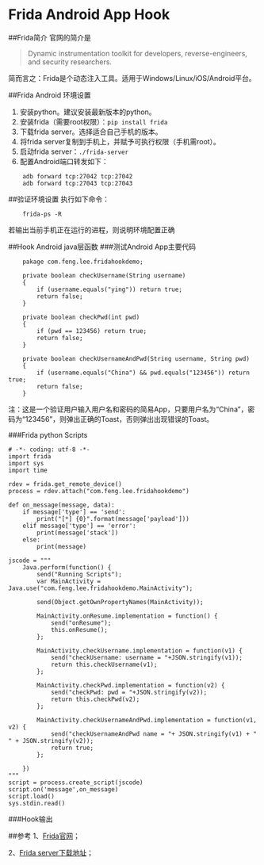 # Frida Android App Hook

##Frida简介
官网的简介是
> Dynamic instrumentation toolkit for developers, reverse-engineers, and security researchers.

简而言之：Frida是个动态注入工具。适用于Windows/Linux/iOS/Android平台。


##Frida Android 环境设置
1. 安装python。建议安装最新版本的python。
2. 安装frida（需要root权限）：```pip install frida```
3. 下载frida server。选择适合自己手机的版本。
4. 将frida server复制到手机上，并赋予可执行权限（手机需root）。
5. 启动frida server：```./frida-server```
6. 配置Android端口转发如下：

``` 
	adb forward tcp:27042 tcp:27042
	adb forward tcp:27043 tcp:27043
```

##验证环境设置
执行如下命令：

```
	frida-ps -R
```
若输出当前手机正在运行的进程，则说明环境配置正确

##Hook Android java层函数
###测试Android App主要代码
```
	pakage com.feng.lee.fridahookdemo;
 
    private boolean checkUsername(String username)
    {
        if (username.equals("ying")) return true;
        return false;
    }
 
    private boolean checkPwd(int pwd)
    {
        if (pwd == 123456) return true;
        return false;
    }
 
    private boolean checkUsernameAndPwd(String username, String pwd)
    {
        if (username.equals("China") && pwd.equals("123456")) return true;
        return false;
    }
```
注：这是一个验证用户输入用户名和密码的简易App，只要用户名为“China”，密码为“123456”，则弹出正确的Toast，否则弹出出现错误的Toast。

###Frida python Scripts
```
# -*- coding: utf-8 -*-
import frida
import sys
import time
 
rdev = frida.get_remote_device()
process = rdev.attach("com.feng.lee.fridahookdemo")
 
def on_message(message, data):
    if message['type'] == 'send':
        print("[*] {0}".format(message['payload']))
    elif message['type'] == 'error':
        print(message['stack'])
    else:
        print(message)
 
jscode = """
    Java.perform(function() {
        send("Running Scripts");
        var MainActivity = Java.use("com.feng.lee.fridahookdemo.MainActivity");
        
        send(Object.getOwnPropertyNames(MainActivity));
        
        MainActivity.onResume.implementation = function() {
            send("onResume");
            this.onResume();
        };
        
        MainActivity.checkUsername.implementation = function(v1) {
            send("checkUsername: username = "+JSON.stringify(v1));
            return this.checkUsername(v1);
        };
        
        MainActivity.checkPwd.implementation = function(v2) {
            send("checkPwd: pwd = "+JSON.stringify(v2));
            return this.checkPwd(v2);
        };
 
        MainActivity.checkUsernameAndPwd.implementation = function(v1, v2) {
            send("checkUsernameAndPwd name = "+ JSON.stringify(v1) + " " + JSON.stringify(v2));
            return true;
        }; 
        
    })    
"""
script = process.create_script(jscode)
script.on('message',on_message)
script.load()
sys.stdin.read()
```

###Hook输出



##参考
1、[Frida官网](https://www.frida.re/)；

2、[Frida server下载地址](https://github.com/frida/frida/releases)；
